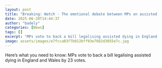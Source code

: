 ```yaml
---
layout: post
title: "Breaking: Watch - The emotional debate between MPs on assisted dying"
date: 2025-06-20T14:44:37
author: "badely"
categories: [News]
tags: []
excerpt: "MPs vote to back a bill legalising assisted dying in England and Wales by 23 votes."
image: assets/images/e7fcca03f7b912bff93e7682d3055e7c.jpg
---
```


Here’s what you need to know: MPs vote to back a bill legalising assisted dying in England and Wales by 23 votes.

